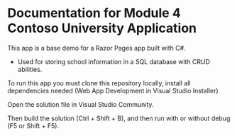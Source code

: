 # Documentation for Module 4 Contoso University Application

This app is a base demo for a Razor Pages app built with C#.
- Used for storing school information in a SQL database with CRUD abilities.

To run this app you must clone this repository locally, install all dependencies needed (Web App Development in Visual Studio Installer)

Open the solution file in Visual Studio Community.

Then build the solution (Ctrl + Shift + B), and then run with or without debug (F5 or Shift + F5).


